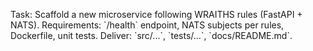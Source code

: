 Task: Scaffold a new microservice following WRAITHS rules (FastAPI + NATS).
Requirements: \`/health\` endpoint, NATS subjects per rules, Dockerfile, unit tests.
Deliver: \`src/...\`, \`tests/...\`, \`docs/README.md\`.
